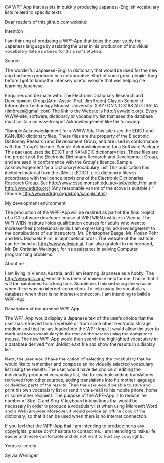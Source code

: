 C# WPF-App that assists in quickly producing Japanese-English vocabulary lists related to specific texts

Dear readers of this github.com website!

Intention

I am thinking of producing a WPF-App that helps the user study the Japanese language by assisting the user in his production of individual vocabulary lists as a base for the user's studies.

Source

The wonderful Japanese-English dictionary that would be used for the new app had been produced in a collaborative effort of some great people, long before I got to know the intensely useful website that was helping me learning Japanese. 

Enquiries can be made with: 
The Electronic Dictionary Research and Development Group 
(Attn: Assoc. Prof. Jim Breen) 
Clayton School of Information Technology 
Monash University 
CLAYTON VIC 3168 
AUSTRALIA 
(jimbreen@gmail.com) 
The link to the Website is http://wwwjdic.org/. Every WWW-site, software, dictionary or vocabulary list that uses the database must contain an easy-to-spot Acknowledgement like the following: 

“Sample Acknowledgement for a WWW Site
This site uses the EDICT and KANJIDIC dictionary files. These files are the property of the Electronic Dictionary Research and Development Group, and are used in conformance with the Group's licence. 
Sample Acknowledgement for a Software Package
This package uses the EDICT and KANJIDIC dictionary files. These files are the property of the Electronic Dictionary Research and Development Group, and are used in conformance with the Group's licence. 
Sample Acknowledgement for a Dictionary/Vocabulary List
This publication has included material from the JMdict (EDICT, etc.) dictionary files in accordance with the licence provisions of the Electronic Dictionaries Research Group. See http://www.csse.monash.edu.au/~jwb/edict.html and http://www.edrdg.org/ 
(Any reasonable variant of the above is suitable.) “
(Source http://www.edrdg.org/edrdg/sample.html) 

My development environment

The production of the WPF-App will be realized as part of the final project of a C# software developer course at WIFI WIEN institute in Vienna. The WIFI WIEN institute holds qualification courses for adults who want to increase their professional skills. I am expressing my acknowledgement to the contributions of our instructors, Mr. Christopher Benge, Mr. Florian Pöhr and Mrs. Michaela Pum, in alphabetical order. The website of the institute can be found at http://www.wifiwien.at. I am also grateful to my husband, Mr. Dr. Christian Weninger, for his assistance in solving Computer programming problems.

About me

I am living in Vienna, Austria, and I am learning Japanese as a hobby. The http://wwwjdic.org/ website has been of immense help for me. I hope that it will be maintained for a long time. Sometimes I missed using the website when there was no internet-connection. To help using the vocabulary-database when there is no internet-connection, I am intending to build a WPF-App. 

Description of the planned WPF-App

The WPF-App would display a Japanese text of the user’s choice that the user has retrieved from a website or from some other electronic storage medium and that he has loaded into the WPF-App. It would allow the user to mark unknown vocabulary in the text on the screen using the computer’s mouse. The new WPF-App would then search the highlighted vocabulary in a database derived from JMdict_e.txt file and show the results in a display list. 

Next, the user would have the option of selecting the vocabulary that he would like to remember and compose an individually selected vocabulary list using the results. The user would have the choice of editing the individually produced vocabulary list, like for example adding translations retrieved from other sources, adding translations into his mother language or deleting parts of the results. Then the user would be able to save and print his own vocabulary list or send it via e-mail to his mobile phone, home or some other recipient. The purpose of the WPF-App is to reduce the number of Strg-C and Strg-V keyboard interactions that would be necessary in order to produce a vocabulary list when using Microsoft Word and a Web-Browser. Moreover, it would provide an offline copy of the dictionary, so that it can be used when there is no internet connection.

If you feel that the WPF-App that I am intending to produce hurts any copyrights, please don’t hesitate to contact me. I am intending to make life easier and more comfortable and do not want to hurt any copyrights.

Yours sincerely

Sylvia Weninger
